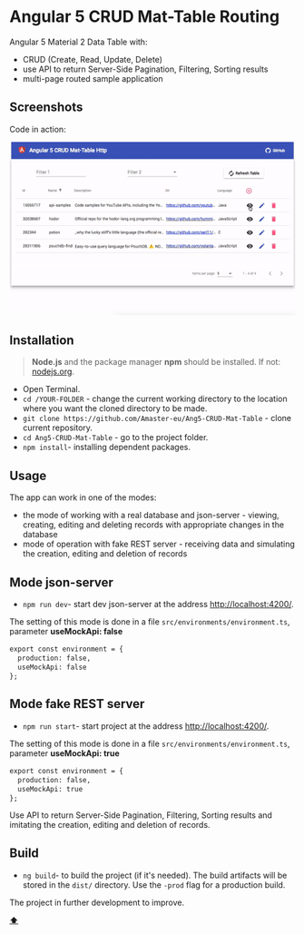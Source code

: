 # Angular 5 CRUD Mat-Table Routing

Angular 5 Material 2 Data Table with: 
- CRUD (Create, Read, Update, Delete)
- use API to return Server-Side Pagination, Filtering, Sorting results
- multi-page routed sample application 

## Screenshots

Code in action:

![preview](https://github.com/Amaster-eu/Ang5-CRUD-Mat-Table/blob/master/src/assets/demo.gif)

## Installation

> **Node.js** and the package manager **npm** should be installed. If not: [nodejs.org](https://nodejs.org/en/).

- Open Terminal.
- `cd /YOUR-FOLDER` - change the current working directory to the location where you want the cloned directory to be made.
- `git clone https://github.com/Amaster-eu/Ang5-CRUD-Mat-Table` - clone current repository.
- `cd Ang5-CRUD-Mat-Table` - go to the project folder.
- `npm install`- installing dependent packages.

## Usage

The app can work in one of the modes:
- the mode of working with a real database and json-server - viewing, creating, editing and deleting records with appropriate changes in the database
- mode of operation with fake REST server - receiving data and simulating the creation, editing and deletion of records

## Mode json-server

- `npm run dev`- start dev json-server at the address [http://localhost:4200/](http://localhost:4200/).

The setting of this mode is done in a file `src/environments/environment.ts`, parameter **useMockApi: false** 
```
export const environment = {
  production: false,
  useMockApi: false
};

```

## Mode fake REST server

- `npm run start`- start project at the address [http://localhost:4200/](http://localhost:4200/).

The setting of this mode is done in a file `src/environments/environment.ts`, parameter **useMockApi: true** 
```
export const environment = {
  production: false,
  useMockApi: true
};

```
Use API to return Server-Side Pagination, Filtering, Sorting results and imitating the creation, editing and deletion of records.

## Build

- `ng build`- to build the project (if it's needed). The build artifacts will be stored in the `dist/` directory. Use the `-prod` flag for a production build.

The project in further development to improve.

**[⬆](#top)**
